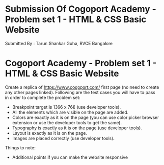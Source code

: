 # Submission Of Cogoport Academy - Problem set 1 - HTML & CSS Basic Website

Submitted By : Tarun Shankar Guha, RVCE Bangalore

# Cogoport Academy - Problem set 1 - HTML & CSS Basic Website

Create a replica of https://www.cogoport.com/ first page (no need to create any other pages linked). Following are the test cases you will have to pass in order to complete the problem set:

- Breakpoint target is 1366 x 768 (use developer tools).
- All the elements which are visible on the page are added.
- Colors are exactly as it is on the page (you can use color picker browser extension or use the developer tools to get the same).
- Typography is exactly as it is on the page (use developer tools).
- Layout is exactly as it is on the page.
- Images are placed correctly (use developer tools).

Things to note:

- Additional points if you can make the website responsive
